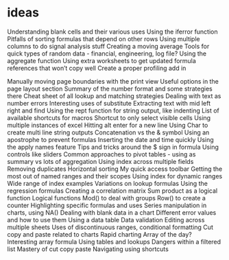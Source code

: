 # ideas

Understanding blank cells and their various uses
Using the iferror function
Pitfalls of sorting formulas that depend on other rows
Using multiple columns to do signal analysis stuff
Creating a moving average
Tools for quick types of random data - financial, engineering, log file?
Using the aggregate function
Using extra worksheets to get updated formula references that won’t copy well
Create a proper profiling add in

Manually moving page boundaries with the print view
Useful options in the page layout section
Summary of the number format and some strategies there
Cheat sheet of all lookup and matching strategies
Dealing with text as number errors
Interesting uses of substitute
Extracting text with mid left right and find
Using the rept function for string output, like indenting
List of available shortcuts for macros
Shortcut to only select visible cells
Using multiple instances of excel
Hitting alt enter for a new line
Using Char to create multi line string outputs
Concatenation vs the & symbol
Using an apostrophe to prevent formulas
Inserting the date and time quickly
Using the apply names feature
Tips and tricks around the \$ sign in formula
Using controls like sliders
Common approaches to pivot tables - using as summary vs lots of aggregation
Using index across multiple fields
Removing duplicates
Horizontal sorting
My quick access toolbar
Getting the most out of named ranges and their scopes
Using index for dynamic ranges
Wide range of index examples
Variations on lookup formulas
Using the regression formulas
Creating a correlation matrix
Sum product as a logical function
Logical functions
Mod() to deal with groups
Row() to create a counter
Highlighting specific formulas and uses
Series manipulation in charts, using NA()
Dealing with blank data in a chart
Different error values and how to use them
Using a data table
Data validation
Editing across multiple sheets
Uses of discontinuous ranges, conditional formatting
Cut copy and paste related to charts
Rapid charting
Array of the day? Interesting array formula
Using tables and lookups
Dangers within a filtered list
Mastery of cut copy paste
Navigating using shortcuts
